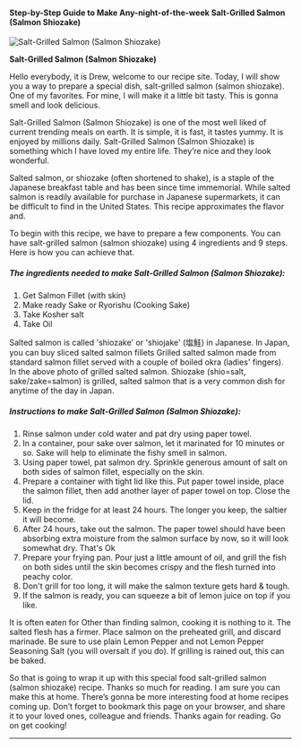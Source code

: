             

#### Step-by-Step Guide to Make Any-night-of-the-week Salt-Grilled Salmon (Salmon Shiozake)

![Salt-Grilled Salmon (Salmon Shiozake)](https://img-global.cpcdn.com/recipes/68d10a70496f4432/751x532cq70/salt-grilled-salmon-salmon-shiozake-recipe-main-photo.jpg)

**Salt-Grilled Salmon (Salmon Shiozake)**

Hello everybody, it is Drew, welcome to our recipe site. Today, I will show you a way to prepare a special dish, salt-grilled salmon (salmon shiozake). One of my favorites. For mine, I will make it a little bit tasty. This is gonna smell and look delicious.

Salt-Grilled Salmon (Salmon Shiozake) is one of the most well liked of current trending meals on earth. It is simple, it is fast, it tastes yummy. It is enjoyed by millions daily. Salt-Grilled Salmon (Salmon Shiozake) is something which I have loved my entire life. They’re nice and they look wonderful.

Salted salmon, or shiozake (often shortened to shake), is a staple of the Japanese breakfast table and has been since time immemorial. While salted salmon is readily available for purchase in Japanese supermarkets, it can be difficult to find in the United States. This recipe approximates the flavor and.

To begin with this recipe, we have to prepare a few components. You can have salt-grilled salmon (salmon shiozake) using 4 ingredients and 9 steps. Here is how you can achieve that.

##### The ingredients needed to make Salt-Grilled Salmon (Salmon Shiozake):

1.  Get Salmon Fillet (with skin)
2.  Make ready Sake or Ryorishu (Cooking Sake)
3.  Take Kosher salt
4.  Take Oil

Salted salmon is called 'shiozake' or 'shiojake' (塩鮭) in Japanese. In Japan, you can buy sliced salted salmon fillets Grilled salted salmon made from standard salmon fillet served with a couple of boiled okra (ladies' fingers). In the above photo of grilled salted salmon. Shiozake (shio=salt, sake/zake=salmon) is grilled, salted salmon that is a very common dish for anytime of the day in Japan.

##### Instructions to make Salt-Grilled Salmon (Salmon Shiozake):

1.  Rinse salmon under cold water and pat dry using paper towel.
2.  In a container, pour sake over salmon, let it marinated for 10 minutes or so. Sake will help to eliminate the fishy smell in salmon.
3.  Using paper towel, pat salmon dry. Sprinkle generous amount of salt on both sides of salmon fillet, especially on the skin.
4.  Prepare a container with tight lid like this. Put paper towel inside, place the salmon fillet, then add another layer of paper towel on top. Close the lid.
5.  Keep in the fridge for at least 24 hours. The longer you keep, the saltier it will become.
6.  After 24 hours, take out the salmon. The paper towel should have been absorbing extra moisture from the salmon surface by now, so it will look somewhat dry. That's Ok
7.  Prepare your frying pan. Pour just a little amount of oil, and grill the fish on both sides until the skin becomes crispy and the flesh turned into peachy color.
8.  Don't grill for too long, it will make the salmon texture gets hard & tough.
9.  If the salmon is ready, you can squeeze a bit of lemon juice on top if you like.

It is often eaten for Other than finding salmon, cooking it is nothing to it. The salted flesh has a firmer. Place salmon on the preheated grill, and discard marinade. Be sure to use plain Lemon Pepper and not Lemon Pepper Seasoning Salt (you will oversalt if you do). If grilling is rained out, this can be baked.

So that is going to wrap it up with this special food salt-grilled salmon (salmon shiozake) recipe. Thanks so much for reading. I am sure you can make this at home. There’s gonna be more interesting food at home recipes coming up. Don’t forget to bookmark this page on your browser, and share it to your loved ones, colleague and friends. Thanks again for reading. Go on get cooking!

* * *